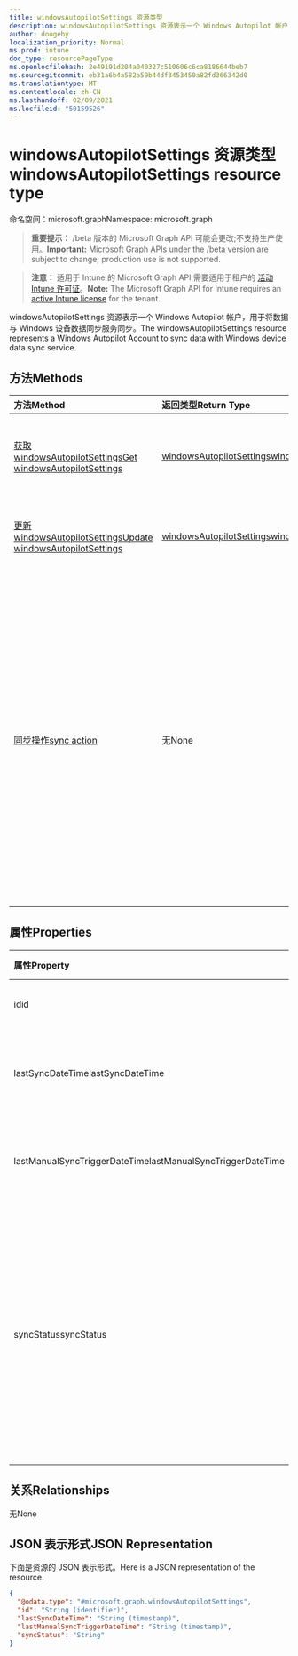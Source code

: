 ```yaml
---
title: windowsAutopilotSettings 资源类型
description: windowsAutopilotSettings 资源表示一个 Windows Autopilot 帐户，用于将数据与 Windows 设备数据同步服务同步。
author: dougeby
localization_priority: Normal
ms.prod: intune
doc_type: resourcePageType
ms.openlocfilehash: 2e49191d204a040327c510606c6ca8186644beb7
ms.sourcegitcommit: eb31a6b4a582a59b44df3453450a82fd366342d0
ms.translationtype: MT
ms.contentlocale: zh-CN
ms.lasthandoff: 02/09/2021
ms.locfileid: "50159526"
---
```

# <a name="windowsautopilotsettings-resource-type"></a><span data-ttu-id="ebb87-103">windowsAutopilotSettings 资源类型</span><span class="sxs-lookup"><span data-stu-id="ebb87-103">windowsAutopilotSettings resource type</span></span>

<span data-ttu-id="ebb87-104">命名空间：microsoft.graph</span><span class="sxs-lookup"><span data-stu-id="ebb87-104">Namespace: microsoft.graph</span></span>

> <span data-ttu-id="ebb87-105">**重要提示：** /beta 版本的 Microsoft Graph API 可能会更改;不支持生产使用。</span><span class="sxs-lookup"><span data-stu-id="ebb87-105">**Important:** Microsoft Graph APIs under the /beta version are subject to change; production use is not supported.</span></span>

> <span data-ttu-id="ebb87-106">**注意：** 适用于 Intune 的 Microsoft Graph API 需要适用于租户的 [活动 Intune 许可证](https://go.microsoft.com/fwlink/?linkid=839381)。</span><span class="sxs-lookup"><span data-stu-id="ebb87-106">**Note:** The Microsoft Graph API for Intune requires an [active Intune license](https://go.microsoft.com/fwlink/?linkid=839381) for the tenant.</span></span>

<span data-ttu-id="ebb87-107">windowsAutopilotSettings 资源表示一个 Windows Autopilot 帐户，用于将数据与 Windows 设备数据同步服务同步。</span><span class="sxs-lookup"><span data-stu-id="ebb87-107">The windowsAutopilotSettings resource represents a Windows Autopilot Account to sync data with Windows device data sync service.</span></span>

## <a name="methods"></a><span data-ttu-id="ebb87-108">方法</span><span class="sxs-lookup"><span data-stu-id="ebb87-108">Methods</span></span>
|<span data-ttu-id="ebb87-109">方法</span><span class="sxs-lookup"><span data-stu-id="ebb87-109">Method</span></span>|<span data-ttu-id="ebb87-110">返回类型</span><span class="sxs-lookup"><span data-stu-id="ebb87-110">Return Type</span></span>|<span data-ttu-id="ebb87-111">说明</span><span class="sxs-lookup"><span data-stu-id="ebb87-111">Description</span></span>|
|:---|:---|:---|
|[<span data-ttu-id="ebb87-112">获取 windowsAutopilotSettings</span><span class="sxs-lookup"><span data-stu-id="ebb87-112">Get windowsAutopilotSettings</span></span>](../api/intune-enrollment-windowsautopilotsettings-get.md)|[<span data-ttu-id="ebb87-113">windowsAutopilotSettings</span><span class="sxs-lookup"><span data-stu-id="ebb87-113">windowsAutopilotSettings</span></span>](../resources/intune-enrollment-windowsautopilotsettings.md)|<span data-ttu-id="ebb87-114">读取 [windowsAutopilotSettings](../resources/intune-enrollment-windowsautopilotsettings.md) 对象的属性和关系。</span><span class="sxs-lookup"><span data-stu-id="ebb87-114">Read properties and relationships of the [windowsAutopilotSettings](../resources/intune-enrollment-windowsautopilotsettings.md) object.</span></span>|
|[<span data-ttu-id="ebb87-115">更新 windowsAutopilotSettings</span><span class="sxs-lookup"><span data-stu-id="ebb87-115">Update windowsAutopilotSettings</span></span>](../api/intune-enrollment-windowsautopilotsettings-update.md)|[<span data-ttu-id="ebb87-116">windowsAutopilotSettings</span><span class="sxs-lookup"><span data-stu-id="ebb87-116">windowsAutopilotSettings</span></span>](../resources/intune-enrollment-windowsautopilotsettings.md)|<span data-ttu-id="ebb87-117">更新 [windowsAutopilotSettings 对象](../resources/intune-enrollment-windowsautopilotsettings.md) 的属性。</span><span class="sxs-lookup"><span data-stu-id="ebb87-117">Update the properties of a [windowsAutopilotSettings](../resources/intune-enrollment-windowsautopilotsettings.md) object.</span></span>|
|[<span data-ttu-id="ebb87-118">同步操作</span><span class="sxs-lookup"><span data-stu-id="ebb87-118">sync action</span></span>](../api/intune-enrollment-windowsautopilotsettings-sync.md)|<span data-ttu-id="ebb87-119">无</span><span class="sxs-lookup"><span data-stu-id="ebb87-119">None</span></span>|<span data-ttu-id="ebb87-120">从适用于企业应用商店和其他门户启动所有 AutoPilot 注册设备的同步。</span><span class="sxs-lookup"><span data-stu-id="ebb87-120">Initiates a sync of all AutoPilot registered devices from Store for Business and other portals.</span></span> <span data-ttu-id="ebb87-121">如果同步成功，此操作将返回"204 无内容"响应代码。</span><span class="sxs-lookup"><span data-stu-id="ebb87-121">If the sync successful, this action returns a 204 No Content response code.</span></span> <span data-ttu-id="ebb87-122">如果同步正在进行，该操作将返回 409 冲突响应代码。</span><span class="sxs-lookup"><span data-stu-id="ebb87-122">If a sync is already in progress, the action returns a 409 Conflict response code.</span></span>  <span data-ttu-id="ebb87-123">如果在上一个同步的 10 分钟内调用此同步操作，该操作将返回 429"请求过多"响应代码。</span><span class="sxs-lookup"><span data-stu-id="ebb87-123">If this sync action is called within 10 minutes of the previous sync, the action returns a 429 Too Many Requests response code.</span></span>|

## <a name="properties"></a><span data-ttu-id="ebb87-124">属性</span><span class="sxs-lookup"><span data-stu-id="ebb87-124">Properties</span></span>
|<span data-ttu-id="ebb87-125">属性</span><span class="sxs-lookup"><span data-stu-id="ebb87-125">Property</span></span>|<span data-ttu-id="ebb87-126">类型</span><span class="sxs-lookup"><span data-stu-id="ebb87-126">Type</span></span>|<span data-ttu-id="ebb87-127">说明</span><span class="sxs-lookup"><span data-stu-id="ebb87-127">Description</span></span>|
|:---|:---|:---|
|<span data-ttu-id="ebb87-128">id</span><span class="sxs-lookup"><span data-stu-id="ebb87-128">id</span></span>|<span data-ttu-id="ebb87-129">String</span><span class="sxs-lookup"><span data-stu-id="ebb87-129">String</span></span>|<span data-ttu-id="ebb87-130">对象的 GUID</span><span class="sxs-lookup"><span data-stu-id="ebb87-130">The GUID for the object</span></span>|
|<span data-ttu-id="ebb87-131">lastSyncDateTime</span><span class="sxs-lookup"><span data-stu-id="ebb87-131">lastSyncDateTime</span></span>|<span data-ttu-id="ebb87-132">DateTimeOffset</span><span class="sxs-lookup"><span data-stu-id="ebb87-132">DateTimeOffset</span></span>|<span data-ttu-id="ebb87-133">DDS 服务的上次数据同步日期时间。</span><span class="sxs-lookup"><span data-stu-id="ebb87-133">Last data sync date time with DDS service.</span></span>|
|<span data-ttu-id="ebb87-134">lastManualSyncTriggerDateTime</span><span class="sxs-lookup"><span data-stu-id="ebb87-134">lastManualSyncTriggerDateTime</span></span>|<span data-ttu-id="ebb87-135">DateTimeOffset</span><span class="sxs-lookup"><span data-stu-id="ebb87-135">DateTimeOffset</span></span>|<span data-ttu-id="ebb87-136">DDS 服务的上次数据同步日期时间。</span><span class="sxs-lookup"><span data-stu-id="ebb87-136">Last data sync date time with DDS service.</span></span>|
|<span data-ttu-id="ebb87-137">syncStatus</span><span class="sxs-lookup"><span data-stu-id="ebb87-137">syncStatus</span></span>|[<span data-ttu-id="ebb87-138">windowsAutopilotSyncStatus</span><span class="sxs-lookup"><span data-stu-id="ebb87-138">windowsAutopilotSyncStatus</span></span>](../resources/intune-enrollment-windowsautopilotsyncstatus.md)|<span data-ttu-id="ebb87-139">指示与 DDS 服务的设备数据 (同步) 状态。</span><span class="sxs-lookup"><span data-stu-id="ebb87-139">Indicates the status of sync with Device data sync (DDS) service.</span></span> <span data-ttu-id="ebb87-140">可取值为：`unknown`、`inProgress`、`completed`、`failed`。</span><span class="sxs-lookup"><span data-stu-id="ebb87-140">Possible values are: `unknown`, `inProgress`, `completed`, `failed`.</span></span>|

## <a name="relationships"></a><span data-ttu-id="ebb87-141">关系</span><span class="sxs-lookup"><span data-stu-id="ebb87-141">Relationships</span></span>
<span data-ttu-id="ebb87-142">无</span><span class="sxs-lookup"><span data-stu-id="ebb87-142">None</span></span>

## <a name="json-representation"></a><span data-ttu-id="ebb87-143">JSON 表示形式</span><span class="sxs-lookup"><span data-stu-id="ebb87-143">JSON Representation</span></span>
<span data-ttu-id="ebb87-144">下面是资源的 JSON 表示形式。</span><span class="sxs-lookup"><span data-stu-id="ebb87-144">Here is a JSON representation of the resource.</span></span>
<!-- {
  "blockType": "resource",
  "keyProperty": "id",
  "@odata.type": "microsoft.graph.windowsAutopilotSettings"
}
-->
``` json
{
  "@odata.type": "#microsoft.graph.windowsAutopilotSettings",
  "id": "String (identifier)",
  "lastSyncDateTime": "String (timestamp)",
  "lastManualSyncTriggerDateTime": "String (timestamp)",
  "syncStatus": "String"
}
```





